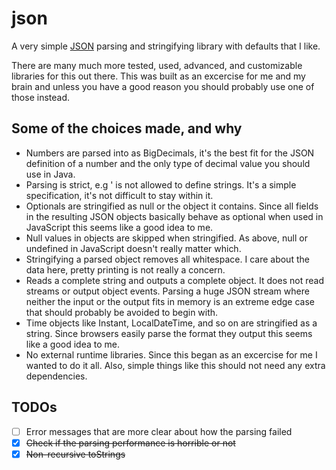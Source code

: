 # json
A very simple [JSON](https://www.json.org/) parsing and stringifying library with defaults that I like.

There are many much more tested, used, advanced, and customizable libraries for this out there. This was built as an excercise for me and my brain and unless you have a good reason you should probably use one of those instead.

## Some of the choices made, and why
- Numbers are parsed into as BigDecimals, it's the best fit for the JSON definition of a number and the only type of decimal value you should use in Java.
- Parsing is strict, e.g ' is not allowed to define strings. It's a simple specification, it's not difficult to stay within it.
- Optionals are stringified as null or the object it contains. Since all fields in the resulting JSON objects basically behave as optional when used in JavaScript this seems like a good idea to me.
- Null values in objects are skipped when stringified. As above, null or undefined in JavaScript doesn't really matter which.
- Stringifying a parsed object removes all whitespace. I care about the data here, pretty printing is not really a concern.
- Reads a complete string and outputs a complete object. It does not read streams or output object events. Parsing a huge JSON stream where neither the input or the output fits in memory is an extreme edge case that should probably be avoided to begin with.
- Time objects like Instant, LocalDateTime, and so on are stringified as a string. Since browsers easily parse the format they output this seems like a good idea to me.
- No external runtime libraries. Since this began as an excercise for me I wanted to do it all. Also, simple things like this should not need any extra dependencies.

## TODOs
- [ ] Error messages that are more clear about how the parsing failed
- [x] ~~Check if the parsing performance is horrible or not~~
- [x] ~~Non-recursive toStrings~~
